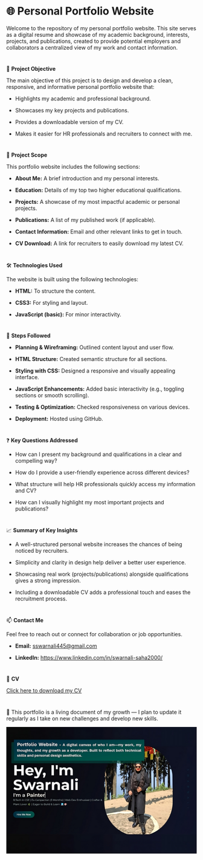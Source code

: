 # 🌐 Personal Portfolio Website

Welcome to the repository of my personal portfolio website. This site serves as a digital resume and showcase of my academic background, interests, projects, and publications, created to provide potential employers and collaborators a centralized view of my work and contact information.

#
🎯 __Project Objective__

The main objective of this project is to design and develop a clean, responsive, and informative personal portfolio website that:

- Highlights my academic and professional background.

- Showcases my key projects and publications.
    
- Provides a downloadable version of my CV.
    
- Makes it easier for HR professionals and recruiters to connect with me.

#
📌 __Project Scope__

This portfolio website includes the following sections:

- __About Me:__ A brief introduction and my personal interests.

- __Education:__ Details of my top two higher educational qualifications.

- __Projects:__ A showcase of my most impactful academic or personal projects.

- __Publications:__ A list of my published work (if applicable).

- __Contact Information:__ Email and other relevant links to get in touch.

- __CV Download:__ A link for recruiters to easily download my latest CV.

#
🛠️ __Technologies Used__

The website is built using the following technologies:

- __HTML:__  To structure the content.

- __CSS3:__ For styling and layout.

- __JavaScript (basic):__ For minor interactivity.

#
🧭 __Steps Followed__

- __Planning & Wireframing:__ Outlined content layout and user flow.

- __HTML Structure:__ Created semantic structure for all sections.

- __Styling with CSS:__ Designed a responsive and visually appealing interface.

- __JavaScript Enhancements:__ Added basic interactivity (e.g., toggling sections or smooth scrolling).

- __Testing & Optimization:__ Checked responsiveness on various devices.

- __Deployment:__ Hosted using GitHub.

#
❓ __Key Questions Addressed__

- How can I present my background and qualifications in a clear and compelling way?

- How do I provide a user-friendly experience across different devices?

- What structure will help HR professionals quickly access my information and CV?

- How can I visually highlight my most important projects and publications?

#
📈 __Summary of Key Insights__

- A well-structured personal website increases the chances of being noticed by recruiters.

- Simplicity and clarity in design help deliver a better user experience.

- Showcasing real work (projects/publications) alongside qualifications gives a strong impression.

- Including a downloadable CV adds a professional touch and eases the recruitment process.

#
📫 __Contact Me__

Feel free to reach out or connect for collaboration or job opportunities.

- __Email:__ sswarnali445@gmail.com

- __LinkedIn:__ https://www.linkedin.com/in/swarnali-saha2000/

#
📄 __CV__

[Click here to download my CV](https://github.com/Swarnali-Saha/Portfolio_Website/blob/main/CV/Swarnali_Saha_CV.pdf)

#
🚀 This portfolio is a living document of my growth — I plan to update it regularly as I take on new challenges and develop new skills.

![Screenshot of portfolio website](https://github.com/Swarnali-Saha/Portfolio_Website/blob/main/assets/portfoliowebsite.png)
